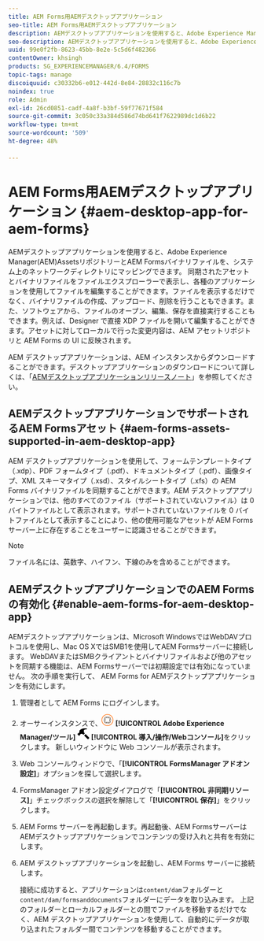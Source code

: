 ```yaml
---
title: AEM Forms用AEMデスクトップアプリケーション
seo-title: AEM Forms用AEMデスクトップアプリケーション
description: AEMデスクトップアプリケーションを使用すると、Adobe Experience Manager(AEM)AssetsリポジトリーとAEM Formsバイナリファイルを、システム上のネットワークディレクトリにマッピングできます。 AEMデスクトップアプリケーションでサポートされるアセットと、AEM Forms for AEMデスクトップアプリケーションを有効にする方法について詳しく説明します。
seo-description: AEMデスクトップアプリケーションを使用すると、Adobe Experience Manager(AEM)AssetsリポジトリーとAEM Formsバイナリファイルを、システム上のネットワークディレクトリにマッピングできます。 AEMデスクトップアプリケーションでサポートされるアセットと、AEM Forms for AEMデスクトップアプリケーションを有効にする方法について詳しく説明します。
uuid: 99e0f2fb-8623-45bb-8e2e-5c5d6f482366
contentOwner: khsingh
products: SG_EXPERIENCEMANAGER/6.4/FORMS
topic-tags: manage
discoiquuid: c30332b6-e012-442d-8e84-28832c116c7b
noindex: true
role: Admin
exl-id: 26cd0851-cadf-4a8f-b3bf-59f77671f584
source-git-commit: 3c050c33a384d586d74bd641f7622989dc1d6b22
workflow-type: tm+mt
source-wordcount: '509'
ht-degree: 48%

---
```


# AEM Forms用AEMデスクトップアプリケーション {#aem-desktop-app-for-aem-forms}

AEMデスクトップアプリケーションを使用すると、Adobe Experience Manager(AEM)AssetsリポジトリーとAEM Formsバイナリファイルを、システム上のネットワークディレクトリにマッピングできます。 同期されたアセットとバイナリファイルをファイルエクスプローラーで表示し、各種のアプリケーションを使用してファイルを編集することができます。ファイルを表示するだけでなく、バイナリファイルの作成、アップロード、削除を行うこともできます。また、ソフトウェアから、ファイルのオープン、編集、保存を直接実行することもできます。例えば、Designer で直接 XDP ファイルを開いて編集することができます。アセットに対してローカルで行った変更内容は、AEM アセットリポジトリと AEM Forms の UI に反映されます。

AEM デスクトップアプリケーションは、AEM インスタンスからダウンロードすることができます。デスクトップアプリケーションのダウンロードについて詳しくは、「[AEMデスクトップアプリケーションリリースノート](https://helpx.adobe.com/experience-manager/desktop-app/release-notes.html)」を参照してください。

## AEMデスクトップアプリケーションでサポートされるAEM Formsアセット {#aem-forms-assets-supported-in-aem-desktop-app}

AEM デスクトップアプリケーションを使用して、フォームテンプレートタイプ（.xdp）、PDF フォームタイプ（.pdf）、ドキュメントタイプ（.pdf）、画像タイプ、XML スキーマタイプ（.xsd）、スタイルシートタイプ（.xfs）の AEM Forms バイナリファイルを同期することができます。AEM デスクトップアプリケーションでは、他のすべてのファイル（サポートされていないファイル）は 0 バイトファイルとして表示されます。サポートされていないファイルを 0 バイトファイルとして表示することにより、他の使用可能なアセットが AEM Forms サーバー上に存在することをユーザーに認識させることができます。

>[!NOTE]
>
>ファイル名には、英数字、ハイフン、下線のみを含めることができます。

## AEMデスクトップアプリケーションでのAEM Formsの有効化 {#enable-aem-forms-for-aem-desktop-app}

AEMデスクトップアプリケーションは、Microsoft WindowsではWebDAVプロトコルを使用し、Mac OS XではSMB1を使用してAEM Formsサーバーに接続します。 WebDAVまたはSMBクライアントとバイナリファイルおよび他のアセットを同期する機能は、AEM Formsサーバーでは初期設定では有効になっていません。 次の手順を実行して、 AEM Forms for AEMデスクトップアプリケーションを有効にします。

1. 管理者として AEM Forms にログインします。
1. オーサーインスタンスで、![adobeexperiencemanager](assets/adobeexperiencemanager.png) **[!UICONTROL Adobe Experience Manager/ツール]** ![ハンマー](assets/hammer.png) **[!UICONTROL 導入/操作/Webコンソール]**&#x200B;をクリックします。 新しいウィンドウに Web コンソールが表示されます。
1. Web コンソールウィンドウで、「**[!UICONTROL FormsManager アドオン設定]**」オプションを探して選択します。
1. FormsManager アドオン設定ダイアログで「**[!UICONTROL 非同期リソース]**」チェックボックスの選択を解除して「**[!UICONTROL 保存]**」をクリックします。
1. AEM Forms サーバーを再起動します。再起動後、AEM FormsサーバーはAEMデスクトップアプリケーションでコンテンツの受け入れと共有を有効にします。
1. AEM デスクトップアプリケーションを起動し、AEM Forms サーバーに接続します。

   接続に成功すると、アプリケーションは`content/dam`フォルダーと`content/dam/formsanddocuments`フォルダーにデータを取り込みます。 上記のフォルダーとローカルフォルダーとの間でファイルを移動するだけでなく、AEM デスクトップアプリケーションを使用して、自動的にデータが取り込まれたフォルダー間でコンテンツを移動することができます。
